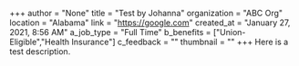 +++
author = "None"
title = "Test by Johanna"
organization = "ABC Org"
location = "Alabama"
link = "https://google.com"
created_at = "January 27, 2021, 8:56 AM"
a_job_type = "Full Time"
b_benefits = ["Union-Eligible","Health Insurance"]
c_feedback = ""
thumbnail = ""
+++
Here is a test description.